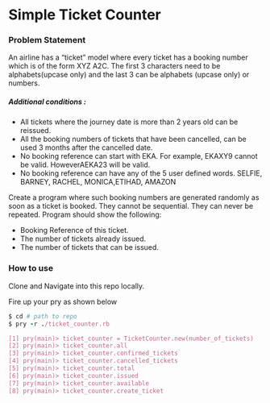 # Simple Ticket Counter

### Problem Statement

An airline has a “ticket” model where every ticket has a booking number
which is of the form XYZ A2C. The first 3 characters need to be
alphabets(upcase only) and the last 3 can be alphabets (upcase only) or
numbers.

##### Additional conditions :
  - All tickets where the journey date is more than 2 years old can be reissued.
  - All the booking numbers of tickets that have been cancelled, can be used 3 months
after the cancelled date.
  - No booking reference can start with EKA. For example, EKAXY9 cannot be valid.
HoweverAEKA23 will be valid.
  - No booking reference can have any of the 5 user defined words. SELFIE, BARNEY,
RACHEL, MONICA,ETIHAD, AMAZON

Create a program where such booking numbers are generated randomly as soon as a
ticket is booked. They cannot be sequential. They can never be repeated. Program
should show the following:
  - Booking Reference of this ticket.
  - The number of tickets already issued.
  - The number of tickets that can be issued.

### How to use

Clone and Navigate into this repo locally.

Fire up your pry as shown below
```ruby
$ cd # path to repo
$ pry -r ./ticket_counter.rb

[1] pry(main)> ticket_counter = TicketCounter.new(number_of_tickets)
[2] pry(main)> ticket_counter.all
[3] pry(main)> ticket_counter.confirmed_tickets
[4] pry(main)> ticket_counter.cancelled_tickets
[5] pry(main)> ticket_counter.total
[6] pry(main)> ticket_counter.issued
[7] pry(main)> ticket_counter.available
[8] pry(main)> ticket_counter.create_ticket
```
